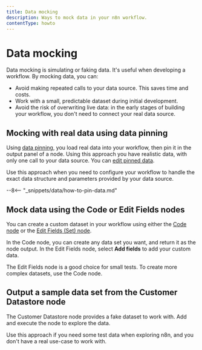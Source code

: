 ```yaml
---
title: Data mocking
description: Ways to mock data in your n8n workflow.
contentType: howto
---
```


# Data mocking

Data mocking is simulating or faking data. It's useful when developing a workflow. By mocking data, you can:

- Avoid making repeated calls to your data source. This saves time and costs.
- Work with a small, predictable dataset during initial development.
- Avoid the risk of overwriting live data: in the early stages of building your workflow, you don't need to connect your real data source.


## Mocking with real data using data pinning

Using [data pinning](/data/data-pinning/), you load real data into your workflow, then pin it in the output panel of a node. Using this approach you have realistic data, with only one call to your data source. You can [edit pinned data](/data/data-editing/).

Use this approach when you need to configure your workflow to handle the exact data structure and parameters provided by your data source.

--8<-- "_snippets/data/how-to-pin-data.md"


## Mock data using the Code or Edit Fields nodes

You can create a custom dataset in your workflow using either the [Code node](/integrations/builtin/core-nodes/n8n-nodes-base.code/) or the [Edit Fields (Set) node](/integrations/builtin/core-nodes/n8n-nodes-base.set/).

In the Code node, you can create any data set you want, and return it as the node output. In the Edit Fields node, select **Add fields** to add your custom data.

The Edit Fields node is a good choice for small tests. To create more complex datasets, use the Code node.

## Output a sample data set from the Customer Datastore node

The Customer Datastore node provides a fake dataset to work with. Add and execute the node to explore the data.

Use this approach if you need some test data when exploring n8n, and you don't have a real use-case to work with.
